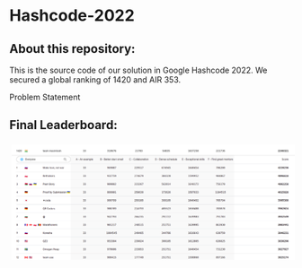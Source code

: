 # Hashcode-2022

## About this repository:

This is the source code of our solution in Google Hashcode 2022. We secured a global ranking of 1420 and AIR 353.<br>

<a hred="https://codingcompetitions.withgoogle.com/hashcode/round/00000000008caae7/000000000098afc8">Problem Statement</a>

## Final Leaderboard:

<p>
    <a href="https://codingcompetitions.withgoogle.com/hashcode/round/00000000008caae7"><img src="HashcodeLeaderboard.png" alt="LinkedIn" style="vertical-align:top; margin:4px"></a>
</p>